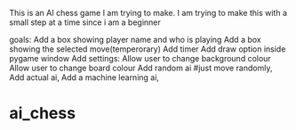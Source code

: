 This is an AI chess game I am trying to make. I am trying to make this with a small step at a time since i am a beginner


goals:
	Add a box showing player name and who is playing
	Add a box showing the selected move(temperorary)
	Add timer
	Add draw option inside pygame window
	Add settings:
		Allow user to change background colour
		Allow user to change board colour
	Add random ai #just move randomly,
	Add actual ai,
	Add a machine learning ai,

# ai_chess
